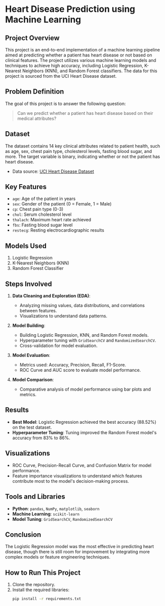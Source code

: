 # Heart Disease Prediction using Machine Learning

## Project Overview
This project is an end-to-end implementation of a machine learning pipeline aimed at predicting whether a patient has heart disease or not based on clinical features. The project utilizes various machine learning models and techniques to achieve high accuracy, including Logistic Regression, K-Nearest Neighbors (KNN), and Random Forest classifiers. The data for this project is sourced from the UCI Heart Disease dataset.

## Problem Definition
The goal of this project is to answer the following question:
> Can we predict whether a patient has heart disease based on their medical attributes?

## Dataset
The dataset contains 14 key clinical attributes related to patient health, such as age, sex, chest pain type, cholesterol levels, fasting blood sugar, and more. The target variable is binary, indicating whether or not the patient has heart disease.

- Data source: [UCI Heart Disease Dataset](https://archive.ics.uci.edu/dataset/45/heart+disease)

## Key Features
- `age`: Age of the patient in years
- `sex`: Gender of the patient (0 = Female, 1 = Male)
- `cp`: Chest pain type (0-3)
- `chol`: Serum cholesterol level
- `thalach`: Maximum heart rate achieved
- `fbs`: Fasting blood sugar level
- `restecg`: Resting electrocardiographic results

## Models Used
1. Logistic Regression
2. K-Nearest Neighbors (KNN)
3. Random Forest Classifier

## Steps Involved
1. **Data Cleaning and Exploration (EDA)**: 
   - Analyzing missing values, data distributions, and correlations between features.
   - Visualizations to understand data patterns.

2. **Model Building**:
   - Building Logistic Regression, KNN, and Random Forest models.
   - Hyperparameter tuning with `GridSearchCV` and `RandomizedSearchCV`.
   - Cross-validation for model evaluation.

3. **Model Evaluation**:
   - Metrics used: Accuracy, Precision, Recall, F1-Score.
   - ROC Curve and AUC score to evaluate model performance.

4. **Model Comparison**:
   - Comparative analysis of model performance using bar plots and metrics.

## Results
- **Best Model**: Logistic Regression achieved the best accuracy (88.52%) on the test dataset.
- **Hyperparameter Tuning**: Tuning improved the Random Forest model's accuracy from 83% to 86%.

## Visualizations
- ROC Curve, Precision-Recall Curve, and Confusion Matrix for model performance.
- Feature importance visualizations to understand which features contribute most to the model's decision-making process.

## Tools and Libraries
- **Python**: `pandas`, `NumPy`, `matplotlib`, `seaborn`
- **Machine Learning**: `scikit-learn`
- **Model Tuning**: `GridSearchCV`, `RandomizedSearchCV`

## Conclusion
The Logistic Regression model was the most effective in predicting heart disease, though there is still room for improvement by integrating more complex models or feature engineering techniques.

## How to Run This Project
1. Clone the repository.
2. Install the required libraries:
   ```bash
   pip install -r requirements.txt
